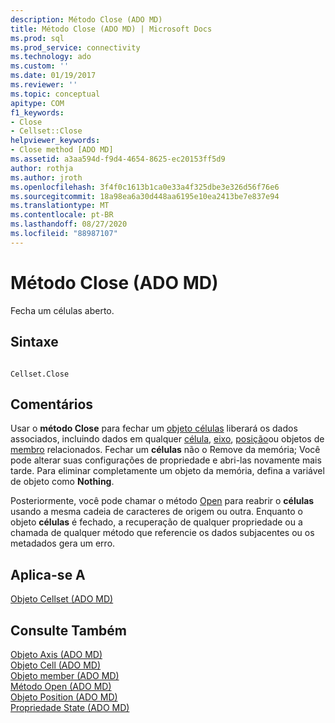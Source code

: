 ```yaml
---
description: Método Close (ADO MD)
title: Método Close (ADO MD) | Microsoft Docs
ms.prod: sql
ms.prod_service: connectivity
ms.technology: ado
ms.custom: ''
ms.date: 01/19/2017
ms.reviewer: ''
ms.topic: conceptual
apitype: COM
f1_keywords:
- Close
- Cellset::Close
helpviewer_keywords:
- Close method [ADO MD]
ms.assetid: a3aa594d-f9d4-4654-8625-ec20153ff5d9
author: rothja
ms.author: jroth
ms.openlocfilehash: 3f4f0c1613b1ca0e33a4f325dbe3e326d56f76e6
ms.sourcegitcommit: 18a98ea6a30d448aa6195e10ea2413be7e837e94
ms.translationtype: MT
ms.contentlocale: pt-BR
ms.lasthandoff: 08/27/2020
ms.locfileid: "88987107"
---
```

# <a name="close-method-ado-md"></a>Método Close (ADO MD)
Fecha um células aberto.  
  
## <a name="syntax"></a>Sintaxe  
  
```  
  
Cellset.Close  
```  
  
## <a name="remarks"></a>Comentários  
 Usar o **método Close** para fechar um [objeto células](./cellset-object-ado-md.md) liberará os dados associados, incluindo dados em qualquer [célula](./cell-object-ado-md.md), [eixo](./axis-object-ado-md.md), [posição](./position-object-ado-md.md)ou objetos de [membro](./member-object-ado-md.md) relacionados. Fechar um **células** não o Remove da memória; Você pode alterar suas configurações de propriedade e abri-las novamente mais tarde. Para eliminar completamente um objeto da memória, defina a variável de objeto como **Nothing**.  
  
 Posteriormente, você pode chamar o método [Open](./open-method-ado-md.md) para reabrir o **células** usando a mesma cadeia de caracteres de origem ou outra. Enquanto o objeto **células** é fechado, a recuperação de qualquer propriedade ou a chamada de qualquer método que referencie os dados subjacentes ou os metadados gera um erro.  
  
## <a name="applies-to"></a>Aplica-se A  
 [Objeto Cellset (ADO MD)](./cellset-object-ado-md.md)  
  
## <a name="see-also"></a>Consulte Também  
 [Objeto Axis (ADO MD)](./axis-object-ado-md.md)   
 [Objeto Cell (ADO MD)](./cell-object-ado-md.md)   
 [Objeto member (ADO MD)](./member-object-ado-md.md)   
 [Método Open (ADO MD)](./open-method-ado-md.md)   
 [Objeto Position (ADO MD)](./position-object-ado-md.md)   
 [Propriedade State (ADO MD)](./state-property-ado-md.md)